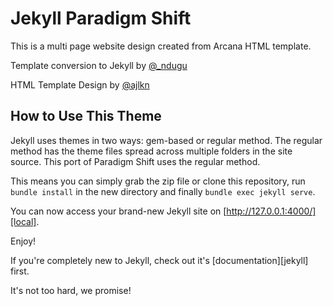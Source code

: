# Jekyll Paradigm Shift

This is a multi page website design created from Arcana HTML template.

Template conversion to Jekyll by [@_ndugu](https://twitter.com/_ndugu) 

HTML Template Design by [@ajlkn](https://twitter.com/ajlkn)


## How to Use This Theme
Jekyll uses themes in two ways: gem-based or regular method. The regular method has the theme files spread across multiple folders in the site source. This port of Paradigm Shift uses the regular method.

This means you can simply grab the zip file or clone this repository, run `bundle install` in the new directory and finally `bundle exec jekyll serve`.

You can now access your brand-new Jekyll site on [http://127.0.0.1:4000/][local].

Enjoy!

If you're completely new to Jekyll, check out it's [documentation][jekyll] first.

It's not too hard, we promise!
